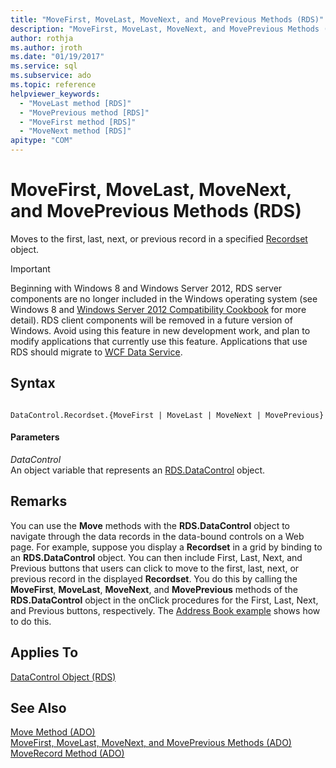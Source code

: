 ```yaml
---
title: "MoveFirst, MoveLast, MoveNext, and MovePrevious Methods (RDS)"
description: "MoveFirst, MoveLast, MoveNext, and MovePrevious Methods (RDS)"
author: rothja
ms.author: jroth
ms.date: "01/19/2017"
ms.service: sql
ms.subservice: ado
ms.topic: reference
helpviewer_keywords:
  - "MoveLast method [RDS]"
  - "MovePrevious method [RDS]"
  - "MoveFirst method [RDS]"
  - "MoveNext method [RDS]"
apitype: "COM"
---
```

# MoveFirst, MoveLast, MoveNext, and MovePrevious Methods (RDS)
Moves to the first, last, next, or previous record in a specified [Recordset](../ado-api/recordset-object-ado.md) object.  
  
> [!IMPORTANT]
>  Beginning with Windows 8 and Windows Server 2012, RDS server components are no longer included in the Windows operating system (see Windows 8 and [Windows Server 2012 Compatibility Cookbook](https://www.microsoft.com/download/details.aspx?id=27416) for more detail). RDS client components will be removed in a future version of Windows. Avoid using this feature in new development work, and plan to modify applications that currently use this feature. Applications that use RDS should migrate to [WCF Data Service](/dotnet/framework/wcf/).  
  
## Syntax  
  
```  
  
DataControl.Recordset.{MoveFirst | MoveLast | MoveNext | MovePrevious}  
```  
  
#### Parameters  
 *DataControl*  
 An object variable that represents an [RDS.DataControl](./datacontrol-object-rds.md) object.  
  
## Remarks  
 You can use the **Move** methods with the **RDS.DataControl** object to navigate through the data records in the data-bound controls on a Web page. For example, suppose you display a **Recordset** in a grid by binding to an **RDS.DataControl** object. You can then include First, Last, Next, and Previous buttons that users can click to move to the first, last, next, or previous record in the displayed **Recordset**. You do this by calling the **MoveFirst**, **MoveLast**, **MoveNext**, and **MovePrevious** methods of the **RDS.DataControl** object in the onClick procedures for the First, Last, Next, and Previous buttons, respectively. The [Address Book example](../../guide/remote-data-service/address-book-navigation-buttons.md) shows how to do this.  
  
## Applies To  
 [DataControl Object (RDS)](./datacontrol-object-rds.md)  
  
## See Also  
 [Move Method (ADO)](../ado-api/move-method-ado.md)   
 [MoveFirst, MoveLast, MoveNext, and MovePrevious Methods (ADO)](../ado-api/movefirst-movelast-movenext-and-moveprevious-methods-ado.md)   
 [MoveRecord Method (ADO)](../ado-api/moverecord-method-ado.md)